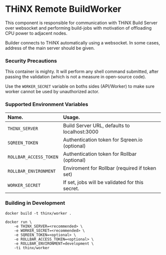 # THiNX Remote BuildWorker

This component is responsible for communication with THiNX Build Server over websocket and performing build-jobs with motivation of offloading CPU power to adjacent nodes.

Builder connects to THiNX automatically using a websocket. In some cases, address of the main server should be given.


### Security Precautions

This container is mighty. It will perform any shell command submitted, after passing the validation (which is not a measure in open-source code).

Use the `WORKER_SECRET` variable on boths sides (API/Worker) to make sure worker cannot be used by unauthorized actor.


### Supported Environment Variables

| Name.                   | Usage.                                          |
|:------------------------|:------------------------------------------------|
| `THINX_SERVER`          | Build Server URL, defaults to localhost:3000    |
| `SQREEN_TOKEN`          | Authentication token for Sqreen.io (optional)   |
| `ROLLBAR_ACCESS_TOKEN`  | Authentication token for Rollbar (optional)     |
| `ROLLBAR_ENVIRONMENT`   | Enviroment for Rollbar (required if token set)  |
| `WORKER_SECRET`         | If set, jobs will be validated for this secret. |


### Building in Development

	docker build -t thinx/worker .
	
	docker run \
		-e THINX_SERVER=<recommended> \
		-e WORKER_SECRET=<recommended> \
		-e SQREEN_TOKEN=<optional> \
		-e ROLLBAR_ACCESS_TOKEN=<optional> \
		-e ROLLBAR_ENVIRONMENT=development \
		-ti thinx/worker
	
	